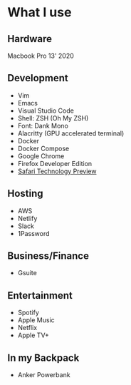 # What I use

## Hardware

Macbook Pro 13' 2020

## Development
- Vim
- Emacs
- Visual Studio Code
- Shell: ZSH (Oh My ZSH)
- Font: Dank Mono
- Alacritty (GPU accelerated terminal)
- Docker
- Docker Compose
- Google Chrome
- Firefox Developer Edition
- [Safari Technology Preview](https://developer.apple.com/safari/technology-preview/)


## Hosting
- AWS
- Netlify
- Slack
- 1Password

## Business/Finance
- Gsuite

## Entertainment
- Spotify
- Apple Music
- Netflix
- Apple TV+

## In my Backpack
- Anker Powerbank


